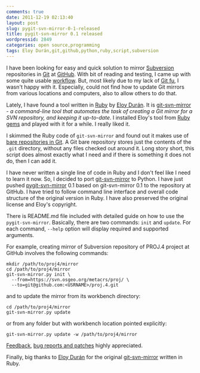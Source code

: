 ```yaml
---
comments: true
date: 2011-12-19 02:13:40
layout: post
slug: pygit-svn-mirror-0-1-released
title: pygit-svn-mirror 0.1 released
wordpressid: 2849
categories: open source,programming
tags: Eloy Durán,git,github,python,ruby,script,subversion
---
```


I have been looking for easy and quick solution to mirror [Subversion](http://subversion.apache.org/) repositories in [Git](http://git-scm.com/) at [GitHub](http://github.com). With bit of reading and testing, I came up with some quite usable [workflow](http://trac.osgeo.org/gdal/wiki/UsingGitToMaintainGDALWorkflow). But, most likely due to my lack of [Git fu](http://progit.org/), I wasn't happy with it. Especially, could not find how to update Git mirrors from various locations and computers, also to allow others to do that.





Lately, I have found a tool written in [Ruby](http://www.ruby-lang.org/) by [Eloy Durán](https://github.com/alloy). It is [git-svn-mirror](https://github.com/alloy/git-svn-mirror/) - _a command-line tool that automates the task of creating a Git mirror for a SVN repository, and keeping it up-to-date_. I installed Eloy's tool from [Ruby gems](https://rubygems.org/gems/git-svn-mirror) and played with it for a while. I really liked it.





I skimmed the Ruby code of `git-svn-mirror` and found out it makes use of [bare repositories in Git](http://schacon.github.com/git/user-manual.html). A Git bare repository stores just the contents of the `.git` directory, without any files checked out around it. Long story short, this script does almost exactly what I need and if there is something it does not do, then I can add it.





I have never written a single line of code in Ruby and I don't feel like I need to learn it now. So, I decided to port [git-svn-mirror](https://github.com/alloy/git-svn-mirror/) to Python. I have just pushed [pygit-svn-mirror](https://github.com/mloskot/pygit-svn-mirror) 0.1 based on git-svn-mirror 0.1 to the repository at GitHub. I have tried to follow command line interface and overall code structure of the original version in Ruby. I have also preserved the original license and Eloy's copyright.





There is README.md file included with detailed guide on how to use the `pygit-svn-mirror`. Basically, there are two commands: `init` and `update`. For each command, `--help` option will display required and supported arguments.





For example, creating mirror of Subversion repository of PROJ.4 project at GitHub involves the following commands:




    
    
    mkdir /path/to/proj4/mirror
    cd /path/to/proj4/mirror
    git-svn-mirror.py init \
      --from=https://svn.osgeo.org/metacrs/proj/ \
      --to=git@github.com:<USRNAME>/proj.4.git
    





and to update the mirror from its workbench directory:




    
    
    cd /path/to/proj4/mirror
    git-svn-mirror.py update
    





or from any folder but with workbench location pointed explicitly:




    
    
    git-svn-mirror.py update -w /path/to/proj4/mirror
    





[Feedback](/contact), [bug reports and patches](https://github.com/mloskot/pygit-svn-mirror/issues) highly appreciated.





Finally, big thanks to [Eloy Durán](https://github.com/alloy) for the original [git-svn-mirror](https://github.com/alloy/git-svn-mirror/) written in Ruby.

